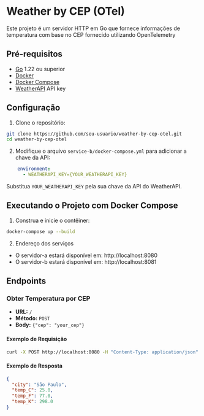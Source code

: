 # Weather by CEP (OTel)

Este projeto é um servidor HTTP em Go que fornece informações de temperatura com base no CEP fornecido utilizando OpenTelemetry

## Pré-requisitos

- [Go](https://golang.org/doc/install) 1.22 ou superior
- [Docker](https://docs.docker.com/get-docker/)
- [Docker Compose](https://docs.docker.com/compose/install/)
- [WeatherAPI](https://www.weatherapi.com/) API key

## Configuração

1. Clone o repositório:

```sh
git clone https://github.com/seu-usuario/weather-by-cep-otel.git
cd weather-by-cep-otel
```

2. Modifique o arquivo `service-b/docker-compose.yml` para adicionar a chave da API:

```yaml
    environment:
      - WEATHERAPI_KEY={YOUR_WEATHERAPI_KEY}
```

Substitua `YOUR_WEATHERAPI_KEY` pela sua chave da API do WeatherAPI.

## Executando o Projeto com Docker Compose

1. Construa e inicie o contêiner:

```sh
docker-compose up --build
```

2. Endereço dos serviços
- O servidor-a estará disponível em: http://localhost:8080
- O servidor-b estará disponível em: http://localhost:8081

## Endpoints

### Obter Temperatura por CEP

- **URL:** `/`
- **Método:** `POST`
- **Body:** `{"cep": "your_cep"}`

#### Exemplo de Requisição

```sh
curl -X POST http://localhost:8080 -H "Content-Type: application/json" -d '{"cep": "01310930"}'
```

#### Exemplo de Resposta

```json
{
  "city": "São Paulo",
  "temp_C": 25.0,
  "temp_F": 77.0,
  "temp_K": 298.0
}
```
